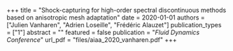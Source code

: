 +++
title = "Shock-capturing for high-order spectral discontinuous methods based on anisotropic mesh adaptation"
date = 2020-01-01
authors = ["Julien Vanharen", "Adrien Loseille", "Frédéric Alauzet"]
publication_types = ["1"]
abstract = ""
featured = false
publication = "*Fluid Dynamics Conference*"
url_pdf = "files/aiaa_2020_vanharen.pdf"
+++

